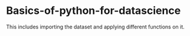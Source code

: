 # Basics-of-python-for-datascience
This includes importing the dataset and applying different functions on it.
